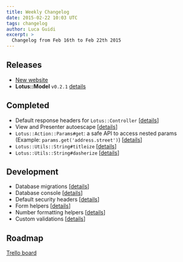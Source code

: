 ```yaml
---
title: Weekly Changelog
date: 2015-02-22 10:03 UTC
tags: changelog
author: Luca Guidi
excerpt: >
  Changelog from Feb 16th to Feb 22th 2015
---
```


## Releases

  * [New website](http://lotusrb.org)
  * **Lotus::Model** `v0.2.1` [details](https://github.com/lotus/model/blob/master/CHANGELOG.md#v024---2015-02-20)

## Completed

  * Default response headers for `Lotus::Controller` [[details](https://github.com/lotus/controller/pull/88)]
  * View and Presenter autoescape [[details](https://github.com/lotus/view/pull/60)]
  * `Lotus::Action::Params#get`: a safe API to access nested params (Example: `params.get('address.street')`) [[details](https://github.com/lotus/controller/pull/89)]
  * `Lotus::Utils::String#titleize` [[details](https://github.com/lotus/utils/pull/63)]
  * `Lotus::Utils::String#dasherize` [[details](https://github.com/lotus/utils/pull/62)]

## Development

  * Database migrations [[details](https://github.com/lotus/model/pull/144)]
  * Database console [[details](https://github.com/lotus/lotus/pull/152)]
  * Default security headers [[details](https://github.com/lotus/lotus/pull/159)]
  * Form helpers [[details](https://github.com/lotus/helpers/pull/16)]
  * Number formatting helpers [[details](https://github.com/lotus/helpers/pull/14)]
  * Custom validations [[details](https://github.com/lotus/validations/pull/49)]

## Roadmap

[Trello board](http://bit.ly/lotusrb-roadmap)
